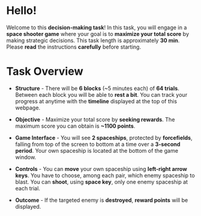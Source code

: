# Hello!
Welcome to this **decision-making task**! In this task, you will engage in a **space shooter game** where your goal is to **maximize your total score** by making strategic decisions. This task length is approximately **30 min**. Please **read** the instructions **carefully** before starting.

# Task Overview

* **Structure** - There will be **6 blocks** (~5 minutes each) of **64 trials**. Between each block you will be able to **rest a bit**. You can track your progress at anytime with the **timeline** displayed at the top of this webpage.

* **Objective** -  Maximize your total score by **seeking rewards**. The maximum score you can obtain is **~1100 points**.

* **Game Interface** - You will see **2 spaceships**, protected  by **forcefields**, falling from top of the screen to bottom at a time over a **3-second period**. Your own spaceship is located at the bottom of the game window.

* **Controls** - You can **move** your own spaceship using **left-right arrow keys**.  You have to choose, among each pair, which enemy spaceship to blast. You can **shoot**, using **space key**, only one enemy spaceship at each trial.

* **Outcome** - If the targeted enemy is **destroyed**, **reward points** will be displayed. 


<!---
admonition=<div class="admonition notice" style="margin-left: 9%">
			<p class="title">Bonus</p>
      <p class="content">
1 point = 0.004 pounds. Maximum estimated bonus is <b>~ £5</b>.
		</p><div>
--->

<!---
display=block
--->
